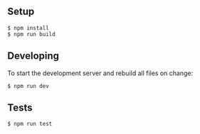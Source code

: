 ## Setup

    $ npm install
    $ npm run build

## Developing

To start the development server and rebuild all files on change:

    $ npm run dev

## Tests

    $ npm run test
